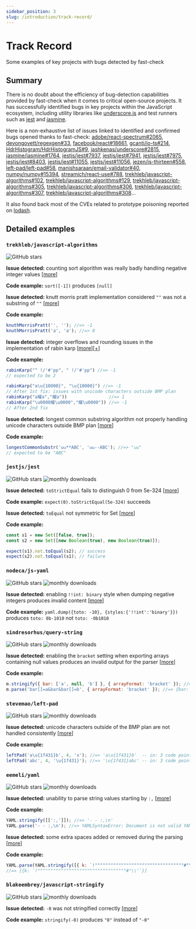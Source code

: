```yaml
---
sidebar_position: 3
slug: /introduction/track-record/
---
```


# Track Record

Some examples of key projects with bugs detected by fast-check

## Summary

There is no doubt about the efficiency of bug-detection capabilities provided by fast-check when it comes to critical open-source projects. It has successfully identified bugs in key projects within the JavaScript ecosystem, including utility libraries like [underscore.js](https://underscorejs.org/) and test runners such as [jest](https://jestjs.io/) and [jasmine](https://jasmine.github.io/).

Here is a non-exhaustive list of issues linked to identified and confirmed bugs opened thanks to fast-check: [adobe/react-spectrum#2065](https://github.com/adobe/react-spectrum/issues/2065), [devongovett/regexgen#33](https://github.com/devongovett/regexgen/issues/33), [facebook/react#18661](https://github.com/facebook/react/issues/18661), [gcanti/io-ts#214](https://github.com/gcanti/io-ts/issues/214), [HdrHistogram/HdrHistogramJS#9](https://github.com/HdrHistogram/HdrHistogramJS/issues/9), [jashkenas/underscore#2815](https://github.com/jashkenas/underscore/pull/2815), [jasmine/jasmine#1764](https://github.com/jasmine/jasmine/pull/1764), [jestjs/jest#7937](https://github.com/jestjs/jest/issues/7937), [jestjs/jest#7941](https://github.com/jestjs/jest/issues/7941), [jestjs/jest#7975](https://github.com/jestjs/jest/issues/7975), [jestjs/jest#8403](https://github.com/jestjs/jest/issues/8403), [jestjs/jest#11055](https://github.com/jestjs/jest/issues/11055), [jestjs/jest#11056](https://github.com/jestjs/jest/issues/11056), [jezen/is-thirteen#558](https://github.com/jezen/is-thirteen/issues/558), [left-pad/left-pad#58](https://github.com/left-pad/left-pad/issues/58), [manishsaraan/email-validator#40](https://github.com/manishsaraan/email-validator/pull/40), [numpy/numpy#15394](https://github.com/numpy/numpy/issues/15394), [streamich/react-use#788](https://github.com/streamich/react-use/pull/788), [trekhleb/javascript-algorithms#102](https://github.com/trekhleb/javascript-algorithms/issues/102), [trekhleb/javascript-algorithms#129](https://github.com/trekhleb/javascript-algorithms/issues/129), [trekhleb/javascript-algorithms#305](https://github.com/trekhleb/javascript-algorithms/issues/305), [trekhleb/javascript-algorithms#306](https://github.com/trekhleb/javascript-algorithms/issues/306), [trekhleb/javascript-algorithms#307](https://github.com/trekhleb/javascript-algorithms/issues/307), [trekhleb/javascript-algorithms#308](https://github.com/trekhleb/javascript-algorithms/issues/308)…

It also found back most of the CVEs related to prototype poisoning reported on [lodash](https://lodash.com/).

## Detailed examples

### `trekhleb/javascript-algorithms`

![GitHub stars](https://img.shields.io/github/stars/trekhleb/javascript-algorithms?style=flat)

**Issue detected:** counting sort algorithm was really badly handling negative integer values \[[more](https://github.com/trekhleb/javascript-algorithms/pull/100)\]

**Code example:** `sort([-1])` produces `[null]`

**Issue detected:** knutt morris pratt implementation considered `""` was not a substring of `""` \[[more](https://github.com/trekhleb/javascript-algorithms/pull/101)\]

**Code example:**

```js
knuthMorrisPratt('', ''); //=> -1
knuthMorrisPratt('a', 'a'); //=> 0
```

**Issue detected:** integer overflows and rounding issues in the implementation of rabin karp \[[more](https://github.com/trekhleb/javascript-algorithms/pull/102)\]\[[+](https://github.com/trekhleb/javascript-algorithms/pull/110)\]

**Code example:**

```js
rabinKarp("^ !/'#'pp", " !/'#'pp") //=> -1
// expected to be 2

rabinKarp("a\u{10000}", "\u{10000}") //=> -1
// After 1st fix: issues with unicode characters outside BMP plan
rabinKarp("a耀a","耀a"))                //=> 1
rabinKarp("\u0000耀\u0000","耀\u0000")) //=> -1
// After 2nd fix
```

**Issue detected:** longest common substring algorithm not properly handling unicode characters outside BMP plan \[[more](https://github.com/trekhleb/javascript-algorithms/pull/129)\]

**Code example:**

```js
longestCommonSubstr('𐌵𐌵**ABC', '𐌵𐌵--ABC'); //=> "𐌵𐌵"
// expected to be "ABC"
```

### `jestjs/jest`

![GitHub stars](https://img.shields.io/github/stars/jestjs/jest?style=flat)
![monthly downloads](https://img.shields.io/npm/dm/jest)

**Issue detected:** `toStrictEqual` fails to distinguish 0 from 5e-324 \[[more](https://github.com/jestjs/jest/issues/7941)\]

**Code example:** `expect(0).toStrictEqual(5e-324)` succeeds

**Issue detected:** `toEqual` not symmetric for Set \[[more](https://github.com/jestjs/jest/issues/7975)\]

**Code example:**

```js
const s1 = new Set([false, true]);
const s2 = new Set([new Boolean(true), new Boolean(true)]);

expect(s1).not.toEqual(s2); // success
expect(s2).not.toEqual(s1); // failure
```

### `nodeca/js-yaml`

![GitHub stars](https://img.shields.io/github/stars/nodeca/js-yaml?style=flat)
![monthly downloads](https://img.shields.io/npm/dm/js-yaml)

**Issue detected:** enabling `!!int: binary` style when dumping negative integers produces invalid content \[[more](https://github.com/nodeca/js-yaml/pull/398)\]

**Code example:** `yaml.dump({toto: -10}, {styles:{'!!int':'binary'}})` produces `toto: 0b-1010` not `toto: -0b1010`

### `sindresorhus/query-string`

![GitHub stars](https://img.shields.io/github/stars/sindresorhus/query-string?style=flat)
![monthly downloads](https://img.shields.io/npm/dm/query-string)

**Issue detected:** enabling the `bracket` setting when exporting arrays containing null values produces an invalid output for the parser \[[more](https://github.com/sindresorhus/query-string/pull/138)\]

**Code example:**

```js
m.stringify({ bar: ['a', null, 'b'] }, { arrayFormat: 'bracket' }); //=> "bar[]=a&bar&bar[]=b"
m.parse('bar[]=a&bar&bar[]=b', { arrayFormat: 'bracket' }); //=> {bar: [null, 'b']}
```

### `stevemao/left-pad`

![GitHub stars](https://img.shields.io/github/stars/stevemao/left-pad?style=flat)
![monthly downloads](https://img.shields.io/npm/dm/left-pad)

**Issue detected:** unicode characters outside of the BMP plan are not handled consistently \[[more](https://github.com/stevemao/left-pad/issues/58)\]

**Code example:**

```js
leftPad('a\u{1f431}b', 4, 'x'); //=> 'a\u{1f431}b'  -- in: 3 code points, out: 3 code points
leftPad('abc', 4, '\u{1f431}'); //=> '\u{1f431}abc' -- in: 3 code points, out: 4 code points
```

### `eemeli/yaml`

![GitHub stars](https://img.shields.io/github/stars/eemeli/yaml?style=flat)
![monthly downloads](https://img.shields.io/npm/dm/yaml)

**Issue detected:** unability to parse string values starting by `:,` \[[more](https://github.com/eemeli/yaml/issues/56)\]

**Code example:**

```js
YAML.stringify([[':,']]); //=> '- - :,\n'
YAML.parse('- - :,\n'); //=> YAMLSyntaxError: Document is not valid YAML (bad indentation?)
```

**Issue detected:** some extra spaces added or removed during the parsing \[[more](https://github.com/eemeli/yaml/issues/57)\]

**Code example:**

```js
YAML.parse(YAML.stringify([{ k: `!""""""""""""""""""""""""""""""""""#"\\ '` }]));
//=> [{k: `!""""""""""""""""""""""""""""""""""#"\\'`}]
```

### `blakeembrey/javascript-stringify`

![GitHub stars](https://img.shields.io/github/stars/blakeembrey/javascript-stringify?style=flat)
![monthly downloads](https://img.shields.io/npm/dm/javascript-stringify)

**Issue detected:** `-0` was not stringified correctly \[[more](https://github.com/blakeembrey/javascript-stringify/pull/20)\]

**Code example:** `stringify(-0)` produces `"0"` instead of `"-0"`
